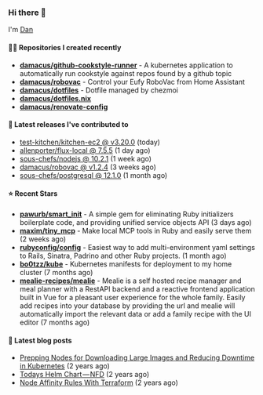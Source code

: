

### Hi there 👋

I'm [Dan](https://medium.com/@dan.m.webb)

#### 👨‍💻 Repositories I created recently
- **[damacus/github-cookstyle-runner](https://github.com/damacus/github-cookstyle-runner)** - A kubernetes application to automatically run cookstyle against repos found by a github topic
- **[damacus/robovac](https://github.com/damacus/robovac)** - Control your Eufy RoboVac from Home Assistant
- **[damacus/dotfiles](https://github.com/damacus/dotfiles)** - Dotfile managed by chezmoi
- **[damacus/dotfiles.nix](https://github.com/damacus/dotfiles.nix)**
- **[damacus/renovate-config](https://github.com/damacus/renovate-config)**

#### 🚀 Latest releases I've contributed to


- [test-kitchen/kitchen-ec2 @ v3.20.0](https://github.com/test-kitchen/kitchen-ec2/releases/tag/v3.20.0) (today)
- [allenporter/flux-local @ 7.5.5](https://github.com/allenporter/flux-local/releases/tag/7.5.5) (1 day ago)
- [sous-chefs/nodejs @ 10.2.1](https://github.com/sous-chefs/nodejs/releases/tag/10.2.1) (1 week ago)
- [damacus/robovac @ v1.2.4](https://github.com/damacus/robovac/releases/tag/v1.2.4) (3 weeks ago)
- [sous-chefs/postgresql @ 12.1.0](https://github.com/sous-chefs/postgresql/releases/tag/12.1.0) (1 month ago)

#### ⭐ Recent Stars


- **[pawurb/smart_init](https://github.com/pawurb/smart_init)** - A simple gem for eliminating Ruby initializers boilerplate code, and providing unified service objects API (3 days ago)
- **[maxim/tiny_mcp](https://github.com/maxim/tiny_mcp)** - Make local MCP tools in Ruby and easily serve them (2 weeks ago)
- **[rubyconfig/config](https://github.com/rubyconfig/config)** - Easiest way to add multi-environment yaml settings to Rails, Sinatra, Padrino and other Ruby projects. (1 month ago)
- **[bo0tzz/kube](https://github.com/bo0tzz/kube)** - Kubernetes manifests for deployment to my home cluster (7 months ago)
- **[mealie-recipes/mealie](https://github.com/mealie-recipes/mealie)** - Mealie is a self hosted recipe manager and meal planner with a RestAPI backend and a reactive frontend application built in Vue for a pleasant user experience for the whole family. Easily add recipes into your database by providing the url and mealie will automatically import the relevant data or add a family recipe with the UI editor (7 months ago)

#### 📄 Latest blog posts
- [Prepping Nodes for Downloading Large Images and Reducing Downtime in Kubernetes](https://medium.com/@dan.m.webb/prepping-nodes-for-downloading-large-images-and-reducing-downtime-in-kubernetes-551ead53f0?source=rss-bbba9c670f6e------2) (2 years ago)
- [Todays Helm Chart — NFD](https://medium.com/@dan.m.webb/todays-helm-chart-nfd-efe64f156edd?source=rss-bbba9c670f6e------2) (2 years ago)
- [Node Affinity Rules With Terraform](https://awstip.com/node-affinity-rules-with-terraform-a0766e0bb1da?source=rss-bbba9c670f6e------2) (2 years ago)
